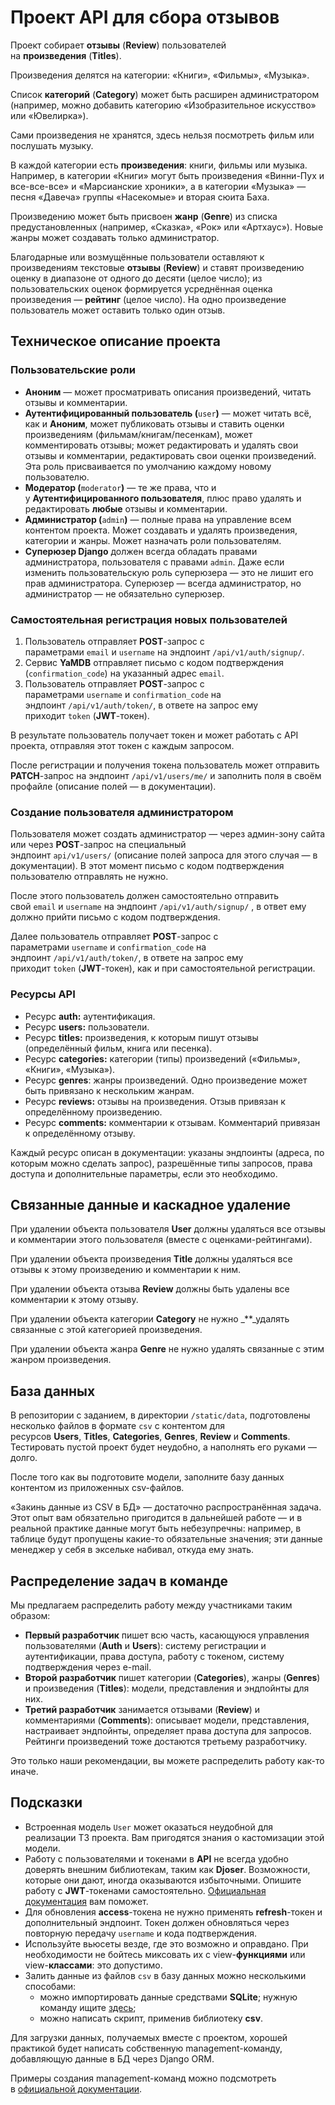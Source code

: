 # Проект API для сбора отзывов

Проект собирает **отзывы** (**Review**) пользователей на **произведения** (**Titles**). 

Произведения делятся на категории: «Книги», «Фильмы», «Музыка».

Список **категорий** (**Category**) может быть расширен администратором (например, можно добавить категорию «Изобразительное искусство» или «Ювелирка»).

Сами произведения не хранятся, здесь нельзя посмотреть фильм или послушать музыку.

В каждой категории есть **произведения**: книги, фильмы или музыка. Например, в категории «Книги» могут быть произведения «Винни-Пух и все-все-все» и «Марсианские хроники», а в категории «Музыка» — песня «Давеча» группы «Насекомые» и вторая сюита Баха.

Произведению может быть присвоен **жанр** (**Genre**) из списка предустановленных (например, «Сказка», «Рок» или «Артхаус»). Новые жанры может создавать только администратор.

Благодарные или возмущённые пользователи оставляют к произведениям текстовые **отзывы** (**Review**) и ставят произведению оценку в диапазоне от одного до десяти (целое число); из пользовательских оценок формируется усреднённая оценка произведения — **рейтинг** (целое число). На одно произведение пользователь может оставить только один отзыв.

## Техническое описание проекта

### Пользовательские роли

-   **Аноним** — может просматривать описания произведений, читать отзывы и комментарии.
-   **Аутентифицированный пользователь (**`user`**)** — может читать всё, как и **Аноним**, может публиковать отзывы и ставить оценки произведениям (фильмам/книгам/песенкам), может комментировать отзывы; может редактировать и удалять свои отзывы и комментарии, редактировать свои оценки произведений. Эта роль присваивается по умолчанию каждому новому пользователю.
-   **Модератор (**`moderator`**)** — те же права, что и у **Аутентифицированного пользователя**, плюс право удалять и редактировать **любые** отзывы и комментарии.
-   **Администратор (**`admin`**)** — полные права на управление всем контентом проекта. Может создавать и удалять произведения, категории и жанры. Может назначать роли пользователям.
-   **Суперюзер Django** должен всегда обладать правами администратора, пользователя с правами `admin`. Даже если изменить пользовательскую роль суперюзера — это не лишит его прав администратора. Суперюзер — всегда администратор, но администратор — не обязательно суперюзер.

### Самостоятельная регистрация новых пользователей

1.  Пользователь отправляет **POST**-запрос с параметрами `email` и `username` на эндпоинт `/api/v1/auth/signup/`.
2.  Сервис **YaMDB** отправляет письмо с кодом подтверждения (`confirmation_code`) на указанный адрес `email`.
3.  Пользователь отправляет **POST**-запрос с параметрами `username` и `confirmation_code` на эндпоинт `/api/v1/auth/token/`, в ответе на запрос ему приходит `token` (**JWT**-токен).

В результате пользователь получает токен и может работать с API проекта, отправляя этот токен с каждым запросом.

После регистрации и получения токена пользователь может отправить **PATCH**-запрос на эндпоинт `/api/v1/users/me/` и заполнить поля в своём профайле (описание полей — в документации).

### Создание пользователя администратором

Пользователя может создать администратор — через админ-зону сайта или через **POST**-запрос на специальный эндпоинт `api/v1/users/` (описание полей запроса для этого случая — в документации). В этот момент письмо с кодом подтверждения пользователю отправлять не нужно.

После этого пользователь должен самостоятельно отправить свой `email` и `username` на эндпоинт `/api/v1/auth/signup/` , в ответ ему должно прийти письмо с кодом подтверждения.

Далее пользователь отправляет **POST**-запрос с параметрами `username` и `confirmation_code` на эндпоинт `/api/v1/auth/token/`, в ответе на запрос ему приходит `token` (**JWT**-токен), как и при самостоятельной регистрации.

### Ресурсы API

-   Ресурс **auth:** аутентификация.
-   Ресурс **users:** пользователи.
-   Ресурс **titles:** произведения, к которым пишут отзывы (определённый фильм, книга или песенка).
-   Ресурс **categories:** категории (типы) произведений («Фильмы», «Книги», «Музыка»).
-   Ресурс **genres**: жанры произведений. Одно произведение может быть привязано к нескольким жанрам.
-   Ресурс **reviews:** отзывы на произведения. Отзыв привязан к определённому произведению.
-   Ресурс **comments:** комментарии к отзывам. Комментарий привязан к определённому отзыву.

Каждый ресурс описан в документации: указаны эндпоинты (адреса, по которым можно сделать запрос), разрешённые типы запросов, права доступа и дополнительные параметры, если это необходимо.

## Связанные данные и каскадное удаление

При удалении объекта пользователя **User** должны удаляться все отзывы и комментарии этого пользователя (вместе с оценками-рейтингами).

При удалении объекта произведения **Title** должны удаляться все отзывы к этому произведению и комментарии к ним.

При удалении объекта отзыва **Review** должны быть удалены все комментарии к этому отзыву.

При удалении объекта категории **Category** не нужно _**_удалять связанные с этой категорией произведения.

При удалении объекта жанра **Genre** не нужно удалять связанные с этим жанром произведения.

## База данных

В репозитории с заданием, в директории `/static/data`, подготовлены несколько файлов в формате `csv` с контентом для ресурсов **Users**, **Titles**, **Categories**, **Genres**, **Review** и **Comments**. Тестировать пустой проект будет неудобно, а наполнять его руками — долго.

После того как вы подготовите модели, заполните базу данных контентом из приложенных csv-файлов.

«Закинь данные из CSV в БД» — достаточно распространённая задача. Этот опыт вам обязательно пригодится в дальнейшей работе — и в реальной практике данные могут быть небезупречны: например, в таблице будут пропущены какие-то обязательные значения; эти данные менеджер у себя в эксельке набивал, откуда ему знать.

## Распределение задач в команде

Мы предлагаем распределить работу между участниками таким образом:

-   **Первый разработчик** пишет всю часть, касающуюся управления пользователями (**Auth** и **Users**): систему регистрации и аутентификации, права доступа, работу с токеном, систему подтверждения через e-mail.
-   **Второй разработчик** пишет категории (**Categories**), жанры (**Genres**) и произведения (**Titles**): модели, представления и эндпойнты для них.
-   **Третий разработчик** занимается отзывами (**Review**) и комментариями (**Comments**): описывает модели, представления, настраивает эндпойнты, определяет права доступа для запросов. Рейтинги произведений тоже достаются третьему разработчику.

Это только наши рекомендации, вы можете распределить работу как-то иначе.

## Подсказки

-   Встроенная модель `User` может оказаться неудобной для реализации ТЗ проекта. Вам пригодятся знания о кастомизации этой модели.
-   Работу с пользователями и токенами в **API** не всегда удобно доверять внешним библиотекам, таким как **Djoser**. Возможности, которые они дают, иногда оказываются избыточными. Опишите работу с **JWT**-токенами самостоятельно. [Официальная документация](https://django-rest-framework-simplejwt.readthedocs.io/en/latest/) вам поможет.
-   Для обновления **access**-токена не нужно применять **refresh**-токен и дополнительный эндпоинт. Токен должен обновляться через повторную передачу `username` и кода подтверждения.
-   Используйте вьюсеты везде, где это возможно и оправдано. При необходимости не бойтесь миксовать их с view-**функциями** или view-**классами**: это допустимо.
-   Залить данные из файлов `csv` в базу данных можно несколькими способами:
    -   можно импортировать данные средствами **SQLite**; нужную команду ищите [здесь](https://sqlite.com/matrix/cli.html);
    -   можно написать скрипт, применив библиотеку **csv**.

Для загрузки данных, получаемых вместе с проектом, хорошей практикой будет написать собственную management-команду, добавляющую данные в БД через Django ORM.

Примеры создания management-команд можно подсмотреть в [официальной документации](https://docs.djangoproject.com/en/3.2/howto/custom-management-commands/#module-django.core.management).

